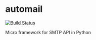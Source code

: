 # automail

[![Build Status](https://travis-ci.org/Polyconseil/automail.svg?branch=master)](https://travis-ci.org/Polyconseil/automail)

Micro framework for SMTP API in Python
